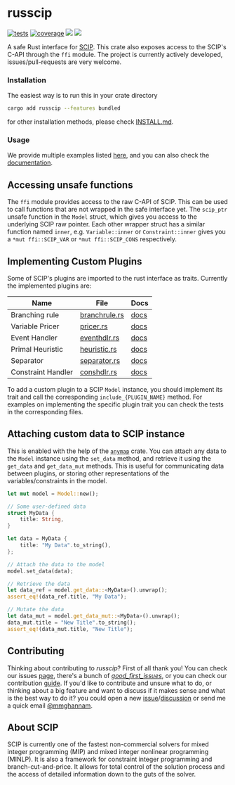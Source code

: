 # russcip

[![tests](https://github.com/mmghannam/russcip/actions/workflows/build_and_test.yml/badge.svg)](https://github.com/mmghannam/russcip/actions/workflows/build_and_test.yml)
[![coverage](https://img.shields.io/codecov/c/github/scipopt/russcip)](https://app.codecov.io/gh/scipopt/russcip/)
[![][img_crates]][crates] [![][img_doc]][doc]


[img_crates]: https://img.shields.io/crates/v/russcip.svg

[crates]: https://crates.io/crates/russcip

[img_doc]: https://img.shields.io/badge/rust-documentation-blue.svg

[doc]: https://docs.rs/russcip/

[img_coverage]: https://img.shields.io/codecov/c/github/scipopt/russcip

A safe Rust interface for [SCIP](https://www.scipopt.org/index.php#download). This crate also exposes access to the
SCIP's C-API through the `ffi` module.
The project is currently actively developed, issues/pull-requests are very welcome.

### Installation
The easiest way is to run this in your crate directory
```bash
cargo add russcip --features bundled
```
for other installation methods, please check [INSTALL.md](INSTALL.md).

### Usage

We provide multiple examples listed [here](examples/README.md), and you can also check the [documentation](https://docs.rs/russcip/).

## Accessing unsafe functions

The `ffi` module provides access to the raw C-API of SCIP. This can be used to call functions that are not wrapped in
the safe interface yet.
The `scip_ptr` unsafe function in the `Model` struct, which gives you access to the underlying SCIP raw pointer.
Each other wrapper struct has a similar function named `inner`, e.g. `Variable::inner` or `Constraint::inner` gives you
a `*mut ffi::SCIP_VAR` or `*mut ffi::SCIP_CONS` respectively.

## Implementing Custom Plugins

Some of SCIP's plugins are imported to the rust interface as traits. Currently the implemented plugins are:

| **Name**           | **File**                                                                        | **Docs**                                                                        |
|--------------------|---------------------------------------------------------------------------------|---------------------------------------------------------------------------------|
| Branching rule     | [branchrule.rs](https://github.com/scipopt/russcip/blob/main/src/branchrule.rs) | [docs](https://docs.rs/russcip/latest/russcip/branchrule/trait.BranchRule.html) |
| Variable Pricer    | [pricer.rs](https://github.com/scipopt/russcip/blob/main/src/pricer.rs)         | [docs](https://docs.rs/russcip/latest/russcip/pricer/trait.Pricer.html)         |
| Event Handler      | [eventhdlr.rs](https://github.com/scipopt/russcip/blob/main/src/eventhdlr.rs)   | [docs](https://docs.rs/russcip/latest/russcip/eventhdlr/trait.Eventhdlr.html)   |
| Primal Heuristic   | [heuristic.rs](https://github.com/scipopt/russcip/blob/main/src/heuristic.rs)   | [docs](https://docs.rs/russcip/latest/russcip/heuristic/trait.Heuristic.html)   |
| Separator          | [separator.rs](https://github.com/scipopt/russcip/blob/main/src/separator.rs)   | [docs](https://docs.rs/russcip/latest/russcip/separator/trait.Separator.html)   |
| Constraint Handler | [conshdlr.rs](https://github.com/scipopt/russcip/blob/main/src/conshdlr.rs)     | [docs](https://docs.rs/russcip/latest/russcip/conshdlr/trait.Conshdlr.html)     |

To add a custom plugin to a SCIP `Model` instance, you should implement its trait and call the corresponding
`include_{PLUGIN_NAME}` method. For examples on implementing the specific plugin trait you can check the tests in the
corresponding files.

## Attaching custom data to SCIP instance
This is enabled with the help of the [`anymap`](https://github.com/chris-morgan/anymap) crate. You can attach any data to the `Model` instance using the
`set_data` method, and retrieve it using the `get_data` and `get_data_mut` methods.
This is useful for communicating data between plugins, or storing other representations of the
variables/constraints in the model.

```rust
let mut model = Model::new();

// Some user-defined data
struct MyData {
    title: String,
}

let data = MyData {
    title: "My Data".to_string(),
};

// Attach the data to the model
model.set_data(data);

// Retrieve the data
let data_ref = model.get_data::<MyData>().unwrap();
assert_eq!(data_ref.title, "My Data");

// Mutate the data
let data_mut = model.get_data_mut::<MyData>().unwrap();
data_mut.title = "New Title".to_string();
assert_eq!(data_mut.title, "New Title");
```


## Contributing

Thinking about contributing to _russcip_? First of all thank you! You can check our
issues [page](https://github.com/scipopt/russcip/issues), there's a bunch of [
_good_first_issues_](https://github.com/scipopt/russcip/issues?q=is%3Aissue+is%3Aopen+label%3A%22good+first+issue%22),
or you can check our contribution [guide](CONTRIBUTING.md). If you'd like to contribute and unsure what to do, or
thinking about a big feature and want to discuss if it makes sense and what is the best way to do it? you could open a
new [issue](https://github.com/scipopt/russcip/issues/new/choose)/[discussion](https://github.com/scipopt/russcip/discussions/new/choose)
or send me a quick email [@mmghannam](https://github.com/mmghannam).

## About SCIP

SCIP is currently one of the fastest non-commercial solvers for mixed integer programming (MIP) and mixed integer
nonlinear programming (MINLP). It is also a framework for constraint integer programming and branch-cut-and-price. It
allows for total control of the solution process and the access of detailed information down to the guts of the solver.
